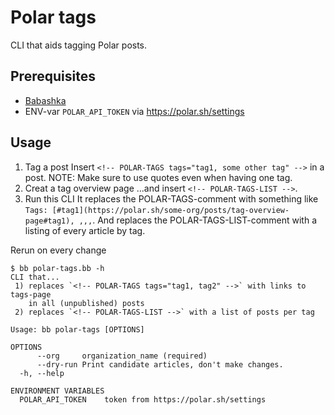 # Polar tags

CLI that aids tagging Polar posts.

## Prerequisites

* [Babashka](https://github.com/babashka/babashka#installation)
* ENV-var `POLAR_API_TOKEN` via https://polar.sh/settings

## Usage

1. Tag a post
  Insert `<!-- POLAR-TAGS tags="tag1, some other tag" -->` in a post.
  NOTE: Make sure to use quotes even when having one tag.
2. Creat a tag overview page
  ...and insert `<!-- POLAR-TAGS-LIST -->`.
3. Run this CLI
  It replaces the POLAR-TAGS-comment with something like `Tags: [#tag1](https://polar.sh/some-org/posts/tag-overview-page#tag1), ,,,`.
  And replaces the POLAR-TAGS-LIST-comment with a listing of every article by tag.

  Rerun on every change

``` shell
$ bb polar-tags.bb -h
CLI that...
 1) replaces `<!-- POLAR-TAGS tags="tag1, tag2" -->` with links to tags-page
    in all (unpublished) posts
 2) replaces `<!-- POLAR-TAGS-LIST -->` with a list of posts per tag

Usage: bb polar-tags [OPTIONS]

OPTIONS
      --org     organization_name (required)
      --dry-run Print candidate articles, don't make changes.
  -h, --help

ENVIRONMENT VARIABLES
  POLAR_API_TOKEN    token from https://polar.sh/settings
```
